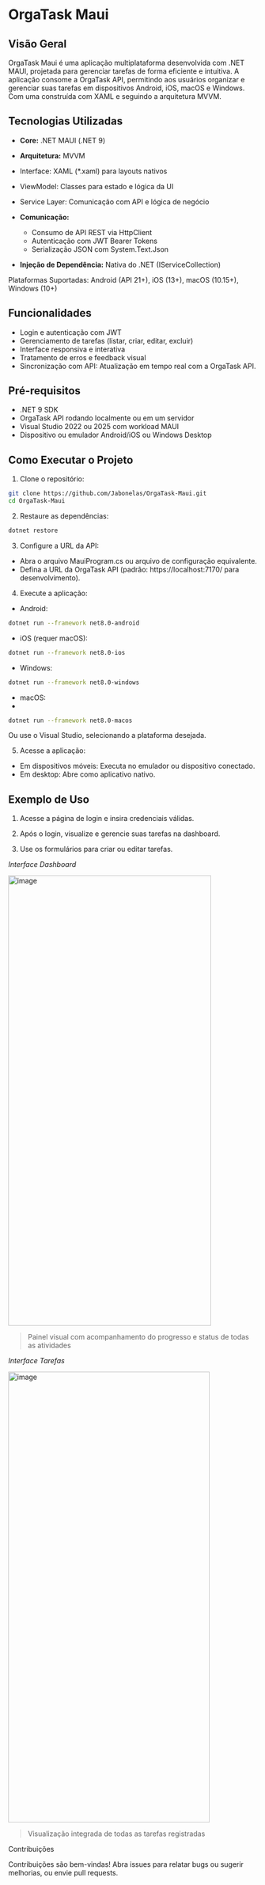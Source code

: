 # OrgaTask Maui

## Visão Geral

OrgaTask Maui é uma aplicação multiplataforma desenvolvida com .NET MAUI, projetada para gerenciar tarefas de forma eficiente e intuitiva. A aplicação consome a OrgaTask API, permitindo aos usuários organizar e gerenciar suas tarefas em dispositivos Android, iOS, macOS e Windows. Com uma construída com XAML e seguindo a arquitetura MVVM.

## Tecnologias Utilizadas

- **Core:** .NET MAUI (.NET 9)
- **Arquitetura:** MVVM
- Interface: XAML (*.xaml) para layouts nativos
- ViewModel: Classes para estado e lógica da UI
- Service Layer: Comunicação com API e lógica de negócio

- **Comunicação:**

  - Consumo de API REST via HttpClient
  - Autenticação com JWT Bearer Tokens
  - Serialização JSON com System.Text.Json

- **Injeção de Dependência:** Nativa do .NET (IServiceCollection)



Plataformas Suportadas: Android (API 21+), iOS (13+), macOS (10.15+), Windows (10+)

## Funcionalidades

- Login e autenticação com JWT
- Gerenciamento de tarefas (listar, criar, editar, excluir)
- Interface responsiva e interativa
- Tratamento de erros e feedback visual
- Sincronização com API: Atualização em tempo real com a OrgaTask API.

## Pré-requisitos

- .NET 9 SDK
- OrgaTask API rodando localmente ou em um servidor
- Visual Studio 2022 ou 2025 com workload MAUI
- Dispositivo ou emulador Android/iOS ou Windows Desktop

## Como Executar o Projeto

1. Clone o repositório:

```bash
git clone https://github.com/Jabonelas/OrgaTask-Maui.git
cd OrgaTask-Maui
```

2. Restaure as dependências:

```bash
dotnet restore
```

3. Configure a URL da API:

- Abra o arquivo MauiProgram.cs ou arquivo de configuração equivalente.
- Defina a URL da OrgaTask API (padrão: https://localhost:7170/ para desenvolvimento).

4. Execute a aplicação:


- Android:
 
```bash
dotnet run --framework net8.0-android
```

- iOS (requer macOS):

```bash
dotnet run --framework net8.0-ios
```

- Windows:

```bash
dotnet run --framework net8.0-windows
```

- macOS:
- 
```bash
dotnet run --framework net8.0-macos
```

Ou use o Visual Studio, selecionando a plataforma desejada.


5. Acesse a aplicação:

- Em dispositivos móveis: Executa no emulador ou dispositivo conectado.
- Em desktop: Abre como aplicativo nativo.




## Exemplo de Uso

1. Acesse a página de login e insira credenciais válidas.

2. Após o login, visualize e gerencie suas tarefas na dashboard.

3. Use os formulários para criar ou editar tarefas.



<p><em>Interface Dashboard</em></p>

<img width="410" height="910" alt="image" src="https://github.com/user-attachments/assets/8356278a-292f-4934-9df1-8dbea00fab5a" />

> Painel visual com acompanhamento do progresso e status de todas as atividades

<p><em>Interface Tarefas</em></p>

<img width="407" height="911" alt="image" src="https://github.com/user-attachments/assets/20a736d2-394d-4b9c-b0c9-fe0b5bc3f86a" />

> Visualização integrada de todas as tarefas registradas

Contribuições

Contribuições são bem-vindas! Abra issues para relatar bugs ou sugerir melhorias, ou envie pull requests.
